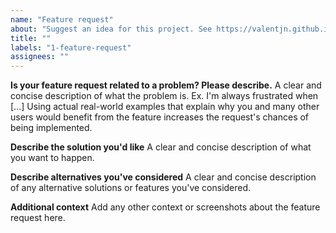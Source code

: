 ```yaml
---
name: "Feature request"
about: "Suggest an idea for this project. See https://valentjn.github.io/vscode-ltex/docs/contributing-code-issues.html#how-to-request-features to learn how to request features."
title: ""
labels: "1-feature-request"
assignees: ""
---
```


**Is your feature request related to a problem? Please describe.**
A clear and concise description of what the problem is. Ex. I'm always frustrated when [...]
Using actual real-world examples that explain why you and many other users would benefit from the feature increases the request's chances of being implemented.

**Describe the solution you'd like**
A clear and concise description of what you want to happen.

**Describe alternatives you've considered**
A clear and concise description of any alternative solutions or features you've considered.

**Additional context**
Add any other context or screenshots about the feature request here.

